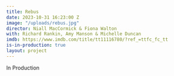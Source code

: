 ```yaml
---
title: Rebus
date: 2023-10-31 16:23:00 Z
image: "/uploads/rebus.jpg"
director: Niall MacCormick & Fiona Walton
with: Richard Rankin, Amy Manson & Michelle Duncan
imdb: https://www.imdb.com/title/tt11116780/?ref_=ttfc_fc_tt
is-in-production: true
layout: project
---
```


In Production